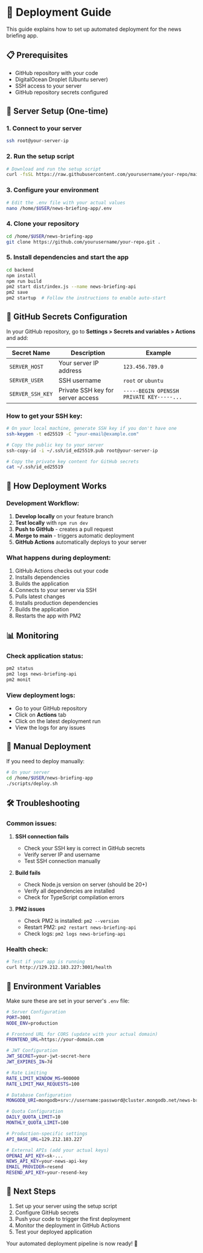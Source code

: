 # 🚀 Deployment Guide

This guide explains how to set up automated deployment for the news briefing app.

## 📋 Prerequisites

- GitHub repository with your code
- DigitalOcean Droplet (Ubuntu server)
- SSH access to your server
- GitHub repository secrets configured

## 🔧 Server Setup (One-time)

### 1. Connect to your server

```bash
ssh root@your-server-ip
```

### 2. Run the setup script

```bash
# Download and run the setup script
curl -fsSL https://raw.githubusercontent.com/yourusername/your-repo/main/scripts/setup-server.sh | bash
```

### 3. Configure your environment

```bash
# Edit the .env file with your actual values
nano /home/$USER/news-briefing-app/.env
```

### 4. Clone your repository

```bash
cd /home/$USER/news-briefing-app
git clone https://github.com/yourusername/your-repo.git .
```

### 5. Install dependencies and start the app

```bash
cd backend
npm install
npm run build
pm2 start dist/index.js --name news-briefing-api
pm2 save
pm2 startup  # Follow the instructions to enable auto-start
```

## 🔐 GitHub Secrets Configuration

In your GitHub repository, go to **Settings > Secrets and variables > Actions** and add:

| Secret Name      | Description                       | Example                                  |
| ---------------- | --------------------------------- | ---------------------------------------- |
| `SERVER_HOST`    | Your server IP address            | `123.456.789.0`                          |
| `SERVER_USER`    | SSH username                      | `root` or `ubuntu`                       |
| `SERVER_SSH_KEY` | Private SSH key for server access | `-----BEGIN OPENSSH PRIVATE KEY-----...` |

### How to get your SSH key:

```bash
# On your local machine, generate SSH key if you don't have one
ssh-keygen -t ed25519 -C "your-email@example.com"

# Copy the public key to your server
ssh-copy-id -i ~/.ssh/id_ed25519.pub root@your-server-ip

# Copy the private key content for GitHub secrets
cat ~/.ssh/id_ed25519
```

## 🚀 How Deployment Works

### Development Workflow:

1. **Develop locally** on your feature branch
2. **Test locally** with `npm run dev`
3. **Push to GitHub** - creates a pull request
4. **Merge to main** - triggers automatic deployment
5. **GitHub Actions** automatically deploys to your server

### What happens during deployment:

1. GitHub Actions checks out your code
2. Installs dependencies
3. Builds the application
4. Connects to your server via SSH
5. Pulls latest changes
6. Installs production dependencies
7. Builds the application
8. Restarts the app with PM2

## 📊 Monitoring

### Check application status:

```bash
pm2 status
pm2 logs news-briefing-api
pm2 monit
```

### View deployment logs:

- Go to your GitHub repository
- Click on **Actions** tab
- Click on the latest deployment run
- View the logs for any issues

## 🔄 Manual Deployment

If you need to deploy manually:

```bash
# On your server
cd /home/$USER/news-briefing-app
./scripts/deploy.sh
```

## 🛠️ Troubleshooting

### Common issues:

1. **SSH connection fails**

   - Check your SSH key is correct in GitHub secrets
   - Verify server IP and username
   - Test SSH connection manually

2. **Build fails**

   - Check Node.js version on server (should be 20+)
   - Verify all dependencies are installed
   - Check for TypeScript compilation errors

3. **PM2 issues**
   - Check PM2 is installed: `pm2 --version`
   - Restart PM2: `pm2 restart news-briefing-api`
   - Check logs: `pm2 logs news-briefing-api`

### Health check:

```bash
# Test if your app is running
curl http://129.212.183.227:3001/health
```

## 📝 Environment Variables

Make sure these are set in your server's `.env` file:

```bash
# Server Configuration
PORT=3001
NODE_ENV=production

# Frontend URL for CORS (update with your actual domain)
FRONTEND_URL=https://your-domain.com

# JWT Configuration
JWT_SECRET=your-jwt-secret-here
JWT_EXPIRES_IN=7d

# Rate Limiting
RATE_LIMIT_WINDOW_MS=900000
RATE_LIMIT_MAX_REQUESTS=100

# Database Configuration
MONGODB_URI=mongodb+srv://username:password@cluster.mongodb.net/news-briefing?retryWrites=true&w=majority&appName=Main

# Quota Configuration
DAILY_QUOTA_LIMIT=10
MONTHLY_QUOTA_LIMIT=100

# Production-specific settings
API_BASE_URL=129.212.183.227

# External APIs (add your actual keys)
OPENAI_API_KEY=sk-...
NEWS_API_KEY=your-news-api-key
EMAIL_PROVIDER=resend
RESEND_API_KEY=your-resend-key
```

## 🎯 Next Steps

1. Set up your server using the setup script
2. Configure GitHub secrets
3. Push your code to trigger the first deployment
4. Monitor the deployment in GitHub Actions
5. Test your deployed application

Your automated deployment pipeline is now ready! 🎉
